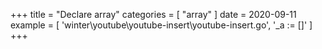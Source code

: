 +++
title = "Declare array"
categories = [ "array" ]
date = 2020-09-11
example = [
   'winter\youtube\youtube-insert\youtube-insert.go', '_a := []'
]
+++

